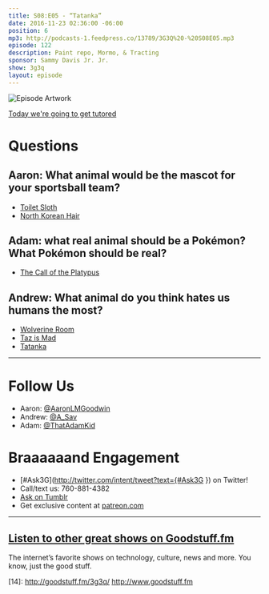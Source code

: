 ```yaml
---
title: S08:E05 - “Tatanka”
date: 2016-11-23 02:36:00 -06:00
position: 6
mp3: http://podcasts-1.feedpress.co/13789/3G3Q%20-%20S08E05.mp3
episode: 122
description: Paint repo, Mormo, & Tracting
sponsor: Sammy Davis Jr. Jr.
show: 3g3q
layout: episode
---
```


![Episode Artwork][1]

[Today we're going to get tutored][2]

# Questions

## Aaron: What animal would be the mascot for your sportsball team?

* [Toilet Sloth][3]
* [North Korean Hair][4]

## Adam: what real animal should be a Pokémon? What Pokémon should be real?

* [The Call of the Platypus][5]

## Andrew: What animal do you think hates us humans the most?

* [Wolverine Room][6]
* [Taz is Mad][7]
* [Tatanka][8]

***

# Follow Us
* Aaron: [@AaronLMGoodwin](http://twitter.com/aaronlmgoodwin)
* Andrew: [@A_Sav](http://twitter.com/a_sav)
* Adam: [@ThatAdamKid](http://twitter.com/thatadamkid)

# Braaaaaand Engagement
* [#Ask3G](http://twitter.com/intent/tweet?text={#Ask3G }) on Twitter!
* Call/text us: 760-881-4382
* [Ask on Tumblr](http://3g3q.co/ask)
* Get exclusive content at [patreon.com](http://www.patreon.com/3g3q)

***

## [Listen to other great shows on Goodstuff.fm](http://goodstuff.fm/)
The internet’s favorite shows on technology, culture, news and more. You know, just the good stuff.

[1]: http://l.gdwn.co/1jRBR.jpg
[2]: http://l.gdwn.co/10PVA
[3]: http://news.bbc.co.uk/earth/hi/earth_news/newsid_8659000/8659239.stm
[4]: http://l.gdwn.co/1sMc.jpg
[5]: https://www.youtube.com/watch?v=dsd7ZfdZcNU
[6]: http://goodstuff.fm/3g3q/35#t=49:18
[7]: https://youtu.be/lMaIVaiCHDM
[8]: https://en.wikipedia.org/wiki/Tatanka
[9]: http://twitter.com/aaronlmgoodwin
[10]: http://twitter.com/a_sav
[11]: http://twitter.com/thatadamkid
[12]: http://3g3q.co/ask
[13]: http://www.patreon.com/3g3q
[14]: http://goodstuff.fm/3g3q/ http://www.goodstuff.fm
